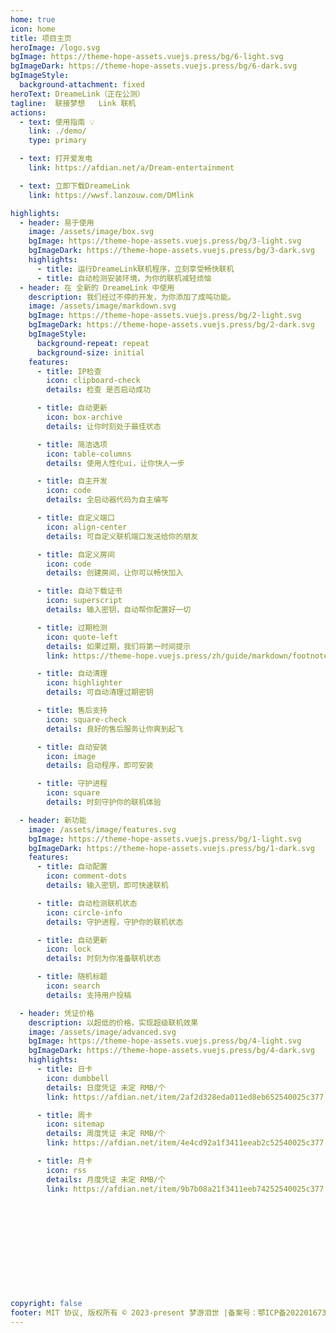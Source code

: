 ```yaml
---
home: true
icon: home
title: 项目主页
heroImage: /logo.svg
bgImage: https://theme-hope-assets.vuejs.press/bg/6-light.svg
bgImageDark: https://theme-hope-assets.vuejs.press/bg/6-dark.svg
bgImageStyle:
  background-attachment: fixed
heroText: DreameLink（正在公测）
tagline:  联接梦想   Link 联机
actions:
  - text: 使用指南 💡
    link: ./demo/
    type: primary

  - text: 打开爱发电
    link: https://afdian.net/a/Dream-entertainment

  - text: 立即下载DreameLink
    link: https://wwsf.lanzouw.com/DMlink

highlights:
  - header: 易于使用
    image: /assets/image/box.svg
    bgImage: https://theme-hope-assets.vuejs.press/bg/3-light.svg
    bgImageDark: https://theme-hope-assets.vuejs.press/bg/3-dark.svg
    highlights:
      - title: 运行DreameLink联机程序，立刻享受畅快联机
      - title: 自动检测安装环境，为你的联机减轻烦恼
  - header: 在 全新的 DreameLink 中使用
    description: 我们经过不停的开发，为你添加了成吨功能。
    image: /assets/image/markdown.svg
    bgImage: https://theme-hope-assets.vuejs.press/bg/2-light.svg
    bgImageDark: https://theme-hope-assets.vuejs.press/bg/2-dark.svg
    bgImageStyle:
      background-repeat: repeat
      background-size: initial
    features:
      - title: IP检查
        icon: clipboard-check
        details: 检查 是否启动成功

      - title: 自动更新
        icon: box-archive
        details: 让你时刻处于最佳状态

      - title: 简洁选项
        icon: table-columns
        details: 使用人性化ui，让你快人一步

      - title: 自主开发
        icon: code
        details: 全启动器代码为自主编写

      - title: 自定义端口
        icon: align-center
        details: 可自定义联机端口发送给你的朋友

      - title: 自定义房间
        icon: code
        details: 创建房间，让你可以畅快加入

      - title: 自动下载证书
        icon: superscript
        details: 输入密钥，自动帮你配置好一切

      - title: 过期检测
        icon: quote-left
        details: 如果过期，我们将第一时间提示
        link: https://theme-hope.vuejs.press/zh/guide/markdown/footnote.html

      - title: 自动清理
        icon: highlighter
        details: 可自动清理过期密钥

      - title: 售后支持
        icon: square-check
        details: 良好的售后服务让你爽到起飞

      - title: 自动安装
        icon: image
        details: 启动程序，即可安装

      - title: 守护进程
        icon: square
        details: 时刻守护你的联机体验

  - header: 新功能
    image: /assets/image/features.svg
    bgImage: https://theme-hope-assets.vuejs.press/bg/1-light.svg
    bgImageDark: https://theme-hope-assets.vuejs.press/bg/1-dark.svg
    features:
      - title: 自动配置
        icon: comment-dots
        details: 输入密钥，即可快速联机

      - title: 自动检测联机状态
        icon: circle-info
        details: 守护进程，守护你的联机状态

      - title: 自动更新
        icon: lock
        details: 时刻为你准备联机状态

      - title: 随机标题
        icon: search
        details: 支持用户投稿

  - header: 凭证价格
    description: 以超低的价格，实现超级联机效果
    image: /assets/image/advanced.svg
    bgImage: https://theme-hope-assets.vuejs.press/bg/4-light.svg
    bgImageDark: https://theme-hope-assets.vuejs.press/bg/4-dark.svg
    highlights:
      - title: 日卡
        icon: dumbbell
        details: 日度凭证 未定 RMB/个
        link: https://afdian.net/item/2af2d328eda011ed8eb652540025c377

      - title: 周卡
        icon: sitemap
        details: 周度凭证 未定 RMB/个
        link: https://afdian.net/item/4e4cd92a1f3411eeab2c52540025c377

      - title: 月卡
        icon: rss
        details: 月度凭证 未定 RMB/个
        link: https://afdian.net/item/9b7b08a21f3411eeb74252540025c377








 



copyright: false
footer: MIT 协议, 版权所有 © 2023-present 梦游泪世 |备案号：鄂ICP备2022016738号-1
---
```

